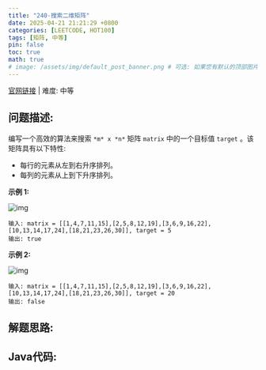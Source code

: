```yaml
---
title: "240-搜索二维矩阵"
date: 2025-04-21 21:21:29 +0800
categories: [LEETCODE, HOT100]
tags: [矩阵, 中等]
pin: false
toc: true
math: true
# image: /assets/img/default_post_banner.png # 可选: 如果您有默认的顶部图片，取消注释并修改路径
---
```


[官网链接](https://leetcode.cn/problems/search-a-2d-matrix-ii/) \| 难度: 中等

## 问题描述: 

编写一个高效的算法来搜索 `*m* x *n*` 矩阵 `matrix` 中的一个目标值 `target` 。该矩阵具有以下特性: 

- 每行的元素从左到右升序排列。
- 每列的元素从上到下升序排列。

**示例 1:**

![img](../assets/img/posts/p240_0.jpg)

```
输入: matrix = [[1,4,7,11,15],[2,5,8,12,19],[3,6,9,16,22],[10,13,14,17,24],[18,21,23,26,30]], target = 5
输出: true
```

**示例 2:**

![img](../assets/img/posts/p240_1.jpg)

```
输入: matrix = [[1,4,7,11,15],[2,5,8,12,19],[3,6,9,16,22],[10,13,14,17,24],[18,21,23,26,30]], target = 20
输出: false
```


## 解题思路: 



## Java代码: 

